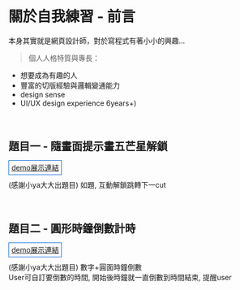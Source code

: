 # 關於自我練習 - 前言

本身其實就是網頁設計師，對於寫程式有著小小的興趣...

> 個人人格特質與專長：
- 想要成為有趣的人
- 豐富的切版經驗與邏輯變通能力
- design sense 
- UI/UX design experience 6years+)

<br>

## 題目一 - 隨畫面提示畫五芒星解鎖

 <a target="_blank" style="border: 1px solid #0366d6; padding: 5px;" href="https://kualai.github.io/challenge/exercise01/">demo展示連結</a>
 
(感謝小ya大大出題目)
如題, 互動解鎖跳轉下一cut

<br>

## 題目二 - 圓形時鐘倒數計時 

<a target="_blank" style="border: 1px solid #0366d6; padding: 5px;" href="https://kualai.github.io/challenge/exercise02/">demo展示連結</a>

(感謝小ya大大出題目)
數字+圓面時鐘倒數<br>
User可自訂要倒數的時間, 開始後時鐘就一直倒數到時間結束, 提醒user
